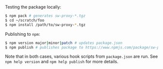 Testing the package locally:

```sh
$ npm pack # generates sw-proxy-*.tgz
$ cd ~/scratch/foo
$ npm install /path/to/sw-proxy-*.tgz
```

Publishing to `npm`:

```sh
$ npm version major|minor|patch # updates package.json
$ npm publish # publishes package to https://www.npmjs.com/package/sw-proxy, pushes to GitHub
```

Note that in both cases, various hook scripts from `package.json` are run. See
`npm help version` and `npm help publish` for more details.